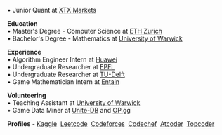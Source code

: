 • Junior Quant at [XTX Markets](https://www.xtxmarkets.com/)            

**Education** <br>
• Master's Degree - Computer Science at [ETH Zurich](https://ethz.ch/en.html/)
<br>
• Bachelor's Degree - Mathematics at [University of Warwick](https://warwick.ac.uk/)

**Experience** <br>
• Algorithm Engineer Intern at [Huawei](https://www.huawei.com/en/)
<br>
• Undergraduate Researcher at [EPFL](https://www.epfl.ch/en/)
<br>
• Undergraduate Researcher at [TU-Delft](https://www.tudelft.nl/en/)
<br>
• Game Mathematician Intern at [Entain](https://entaingroup.com/)

**Volunteering** <br>
• Teaching Assistant at [University of Warwick](https://warwick.ac.uk/)
<br>
• Game Data Miner at [Unite-DB](https://unite-db.com/) and [OP.gg](https://www.op.gg/)

**Profiles** - [Kaggle][kg]&nbsp; [Leetcode][lc]&nbsp; [Codeforces][cf]&nbsp; [Codechef][cc]&nbsp; [Atcoder][ac]&nbsp; [Topcoder][tc]

[kg]: https://www.kaggle.com/smartstudsai/
[lc]: https://leetcode.com/smartstudsai/
[cf]: https://codeforces.com/profile/smartstudsai/
[cc]: https://www.codechef.com/users/smartstudsai/
[ac]: https://atcoder.jp/users/smartstudsai/
[tc]: https://www.topcoder.com/members/smartstudsai/

